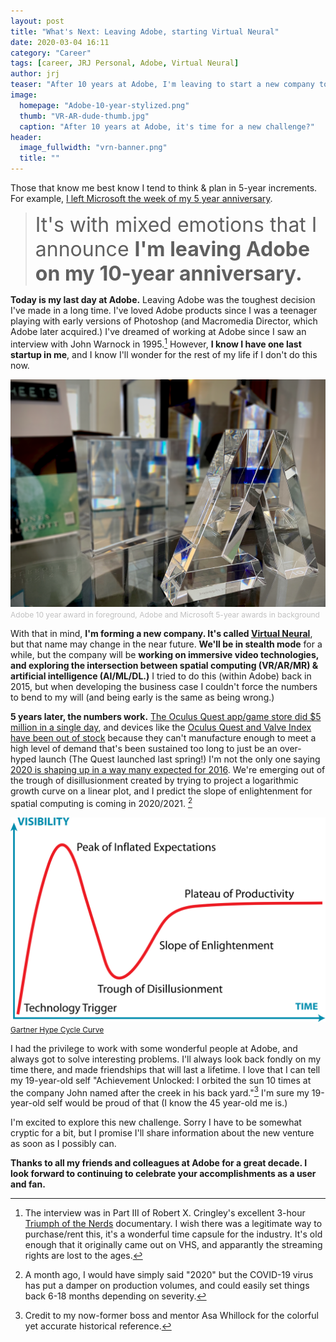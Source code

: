 ```yaml
---
layout: post
title: "What's Next: Leaving Adobe, starting Virtual Neural"
date: 2020-03-04 16:11
category: "Career"
tags: [career, JRJ Personal, Adobe, Virtual Neural]
author: jrj
teaser: "After 10 years at Adobe, I'm leaving to start a new company to explore the intersection of spatial computing (VR/AR) and Artificial Intelligence (AI/ML/DL)"
image:
  homepage: "Adobe-10-year-stylized.png"
  thumb: "VR-AR-dude-thumb.jpg"
  caption: "After 10 years at Adobe, it's time for a new challenge?"
header:
  image_fullwidth: "vrn-banner.png"
  title: ""
---
```


Those that know me best know I tend to think & plan in 5-year increments. For example, [I left Microsoft the week of my 5 year anniversary](http://blog.jrj.org/2010/02/22/the-next-chapter/). 

> <span style="font-size: 24pt;">It's with mixed emotions that I announce **I'm leaving Adobe on my 10-year anniversary.**</span>

**Today is my last day at Adobe.** Leaving Adobe was the toughest decision I've made in a long time. I've loved Adobe products since I was a teenager playing with early versions of Photoshop (and Macromedia Director, which Adobe later acquired.) I've dreamed of working at Adobe since I saw an interview with John Warnock in 1995.[^1] However, **I know I have one last startup in me**, and I know I'll wonder for the rest of my life if I don't do this now. 

![Adobe 10-year Award](/images/Adobe-10-year-stylized.png)
<span style="color: silver; font-size: 9pt;">Adobe 10 year award in foreground, Adobe and Microsoft 5-year awards in background</span>

With that in mind, **I'm forming a new company. It's called [Virtual Neural](https://virtualneural.net)**, but that name may change in the near future. **We'll be in stealth mode** for a while, but the company will be **working on immersive video technologies, and exploring the intersection between spatial computing (VR/AR/MR) & artificial intelligence (AI/ML/DL.)** I tried to do this (within Adobe) back in 2015, but when developing the business case I couldn't force the numbers to bend to my will (and being early is the same as being wrong.) 

**5 years later, the numbers work.** [The Oculus Quest app/game store did $5 million in a single day](https://uploadvr.com/facebook-quest-earnings-2020/), and devices like the [Oculus Quest and Valve Index have been out of stock](https://www.roadtovr.com/valve-index-sold-out-stock-check-2-13-2020/) because they can't manufacture enough to meet a high level of demand that's been sustained too long to just be an over-hyped launch (The Quest launched last spring!) I'm not the only one saying [2020 is shaping up in a way many expected for 2016](https://www.fool.com/investing/2019/12/14/2020-finally-year-ar-vr-matter-for-facebook.aspx). We're emerging out of the trough of disillusionment created by trying to project a logarithmic growth curve on a linear plot, and I predict the slope of enlightenment for spatial computing is coming in 2020/2021. [^2]

![Gartner Hype Cycle visual](/images/hype-cycle.png)
<span style="color: silver; font-size: 9pt;">[Gartner Hype Cycle Curve](https://www.gartner.com/smarterwithgartner/top-trends-in-the-gartner-hype-cycle-for-emerging-technologies-2017/)</span>

I had the privilege to work with some wonderful people at Adobe, and always got to solve interesting problems. I'll always look back fondly on my time there, and made friendships that will last a lifetime. I love that I can tell my 19-year-old self "Achievement Unlocked: I orbited the sun 10 times at the company John named after the creek in his back yard."[^3] I'm sure my 19-year-old self would be proud of that (I know the 45 year-old me is.)

I'm excited to explore this new challenge. Sorry I have to be somewhat cryptic for a bit, but I promise I'll share information about the new venture as soon as I possibly can.

**Thanks to all my friends and colleagues at Adobe for a great decade. I look forward to continuing to celebrate your accomplishments as a user and fan.**

[^1]: The interview was in Part III of Robert X. Cringley's excellent 3-hour [Triumph of the Nerds](https://www.pbs.org/nerds/) documentary. I wish there was a legitimate way to purchase/rent this, it's a wonderful time capsule for the industry. It's old enough that it originally came out on VHS, and apparantly the streaming rights are lost to the ages.

[^2]: A month ago, I would have simply said "2020" but the COVID-19 virus has put a damper on production volumes, and could easily set things back 6-18 months depending on severity.

[^3]: Credit to my now-former boss and mentor Asa Whillock for the colorful yet accurate historical reference. 